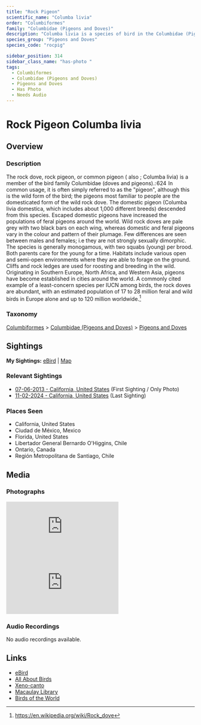 ```yaml
---
title: "Rock Pigeon"
scientific_name: "Columba livia"
order: "Columbiformes"
family: "Columbidae (Pigeons and Doves)"
description: "Columba livia is a species of bird in the Columbidae (Pigeons and Doves) family. It has been observed 23 times. It has been photographed."
species_group: "Pigeons and Doves"
species_code: "rocpig"

sidebar_position: 314
sidebar_class_name: "has-photo "
tags: 
  - Columbiformes
  - Columbidae (Pigeons and Doves)
  - Pigeons and Doves
  - Has Photo
  - Needs Audio
---
```


# Rock Pigeon <span className='sci_name'>Columba livia</span>

## Overview

### Description
The rock dove, rock pigeon, or common pigeon ( also ; Columba livia) is a member of the bird family Columbidae (doves and pigeons).: 624  In common usage, it is often simply referred to as the "pigeon", although this is the wild form of the bird; the pigeons most familiar to people are the domesticated form of the wild rock dove.
The domestic pigeon (Columba livia domestica, which includes about 1,000 different breeds) descended from this species. Escaped domestic pigeons have increased the populations of feral pigeons around the world.
Wild rock doves are pale grey with two black bars on each wing, whereas domestic and feral pigeons vary in the colour and pattern of their plumage. Few differences are seen between males and females; i.e they are not strongly sexually dimorphic. The species is generally monogamous, with two squabs (young) per brood. Both parents care for the young for a time.
Habitats include various open and semi-open environments where they are able to forage on the ground. Cliffs and rock ledges are used for roosting and breeding in the wild. Originating in Southern Europe, North Africa, and Western Asia, pigeons have become established in cities around the world. A commonly cited example of a least-concern species per IUCN among birds, the rock doves are abundant, with an estimated population of 17 to 28 million feral and wild birds in Europe alone and up to 120 million worldwide.[^1]

[^1]: https://en.wikipedia.org/wiki/Rock_dove

### Taxonomy
[Columbiformes](/tags/columbiformes) > [Columbidae (Pigeons and Doves)](/tags/columbidae-pigeons-and-doves) > [Pigeons and Doves](/tags/pigeons-and-doves)


## Sightings

**My Sightings:** [eBird](https://ebird.org/lifelist?r=world&time=life&spp=rocpig) | [Map](/map?species_code=rocpig)

### Relevant Sightings

* [07-06-2013 - California, United States](https://ebird.org/checklist/S206237541) (First Sighting / Only Photo)
* [11-02-2024 - California, United States](https://ebird.org/checklist/S201158119) (Last Sighting)

### Places Seen

* California, United States
* Ciudad de México, Mexico
* Florida, United States
* Libertador General Bernardo O'Higgins, Chile
* Ontario, Canada
* Región Metropolitana de Santiago, Chile



## Media
### Photographs
<iframe className="photo_iframe horizontal" src="https://macaulaylibrary.org/asset/627873749/embed" frameBorder="0" allowFullScreen></iframe>
<iframe className="photo_iframe horizontal" src="https://macaulaylibrary.org/asset/627873750/embed" frameBorder="0" allowFullScreen></iframe>

### Audio Recordings
No audio recordings available.

## Links
* [eBird](https://ebird.org/species/rocpig) 
* [All About Birds](https://www.allaboutbirds.org/guide/rocpig) 
* [Xeno-canto](https://www.xeno-canto.org/species/columba-livia) 
* [Macaulay Library](https://search.macaulaylibrary.org/catalog?taxonCode=rocpig&sort=rating_rank_desc)
* [Birds of the World](https://birdsoftheworld.org/bow/species/rocpig)
